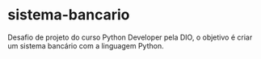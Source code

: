 # sistema-bancario
Desafio de projeto do curso Python Developer pela DIO, o objetivo é criar um sistema bancário com a linguagem Python.
